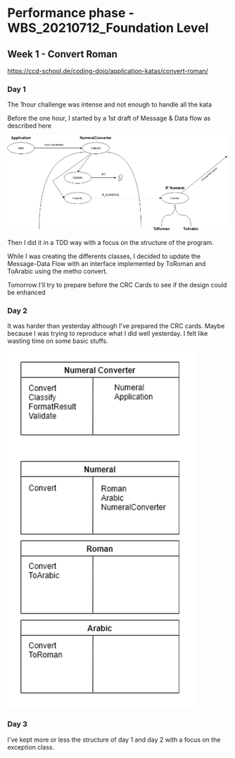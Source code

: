 # Performance phase - WBS_20210712_Foundation Level

## Week 1 - Convert Roman 
https://ccd-school.de/coding-dojo/application-katas/convert-roman/

### Day 1
The 1hour challenge was intense and not enough to handle all the kata

Before the one hour, I started by a 1st draft of Message & Data flow as described here

![alt text](https://github.com/walibens/WBS_20210712_FL/blob/main/MDF1.png)

Then I did it in a TDD way with a focus on the structure of the program.

While I was creating the differents classes, I decided to update the Message-Data Flow with an interface implemented by ToRoman and ToArabic using the metho convert.

Tomorrow I'll try to prepare before the CRC Cards to see if the design could be enhanced

### Day 2
It was harder than yesterday although I've prepared the CRC cards. Maybe because I was trying to reproduce what I did well yesterday.
I felt like wasting time on some basic stuffs.

![alt text](https://github.com/walibens/WBS_20210712_FL/blob/main/CRC1.png)


### Day 3
I've kept more or less the structure of day 1 and day 2 with a focus on the exception class.

